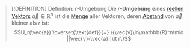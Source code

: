 >[!DEFINITION] Definition: $r$-Umgebung
>Die $r$**-Umgebung** eines [reellen Vektors](Reeller%20Spaltenvektor.md) $\vec{a}\in\mathbb{R}^n$ ist die [Menge](../../../Mengenlehre/Menge.md) aller Vektoren, deren [Abstand](Kanonischer%20Abstand%20für%20reelle%20Vektoren.md) von $\vec{a}$ kleiner als $r$ ist:
>$$U_r(\vec{a}) \overset{\text{def}}{=} \{\vec{v}\in\mathbb{R}^n\mid ||\vec{v}-\vec{a}||\lt r\}$$